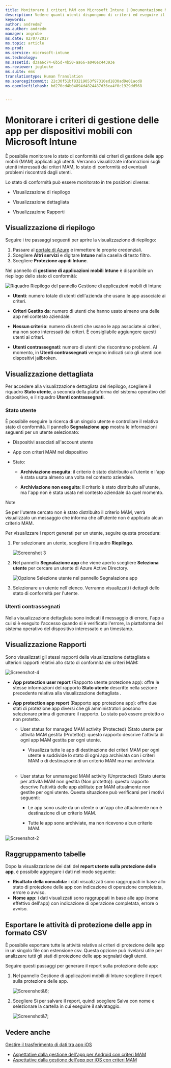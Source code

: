 ```yaml
---
title: Monitorare i criteri MAM con Microsoft Intune | Documentazione Microsoft
description: Vedere quanti utenti dispongono di criteri ed eseguire il drill-down per accedere ad altri dettagli.
keywords: 
author: andredm7
ms.author: andredm
manager: angrobe
ms.date: 02/07/2017
ms.topic: article
ms.prod: 
ms.service: microsoft-intune
ms.technology: 
ms.assetid: d3aa6c74-6b5d-4b50-aa66-a040ec44393e
ms.reviewer: joglocke
ms.suite: ems
translationtype: Human Translation
ms.sourcegitcommit: 22c30f51bf83219053f97310ed1830ad9e01acd8
ms.openlocfilehash: bd270cd4b04894d4824487d36ea4f0c1929dd568


---
```


# <a name="monitor-mobile-app-management-policies-with-microsoft-intune"></a>Monitorare i criteri di gestione delle app per dispositivi mobili con Microsoft Intune
È possibile monitorare lo stato di conformità dei criteri di gestione delle app mobili (MAM) applicati agli utenti. Verranno visualizzate informazioni sugli utenti interessati dai criteri MAM, lo stato di conformità ed eventuali problemi riscontrati dagli utenti.

Lo stato di conformità può essere monitorato in tre posizioni diverse:

-   Visualizzazione di riepilogo

-   Visualizzazione dettagliata

-   Visualizzazione Rapporti

## <a name="summary-view"></a>Visualizzazione di riepilogo

Seguire i tre passaggi seguenti per aprire la visualizzazione di riepilogo:

1. Passare al [portale di Azure](https://portal.azure.com) e immettere le proprie credenziali.
2. Scegliere **Altri servizi** e digitare **Intune** nella casella di testo filtro.
3. Scegliere **Protezione app di Intune**.

Nel pannello di **gestione di applicazioni mobili Intune** è disponibile un riepilogo dello stato di conformità:

![Riquadro Riepilogo del pannello Gestione di applicazioni mobili di Intune](../media/mam-azure-portal-user-status-summary.png)

-   **Utenti**: numero totale di utenti dell'azienda che usano le app associate ai criteri.

-   **Criteri Gestito da**: numero di utenti che hanno usato almeno una delle app nel contesto aziendale.

-   **Nessun criterio**: numero di utenti che usano le app associate ai criteri, ma non sono interessati dai criteri. È consigliabile aggiungere questi utenti ai criteri.

- **Utenti contrassegnati**: numero di utenti che riscontrano problemi. Al momento, in **Utenti contrassegnati** vengono indicati solo gli utenti con dispositivi jailbroken.


## <a name="detailed-view"></a>Visualizzazione dettagliata
Per accedere alla visualizzazione dettagliata del riepilogo, scegliere il riquadro **Stato utente**, a seconda della piattaforma del sistema operativo del dispositivo, e il riquadro **Utenti contrassegnati**.

### <a name="user-status"></a>Stato utente
È possibile eseguire la ricerca di un singolo utente e controllare il relativo stato di conformità. Il pannello **Segnalazione app** mostra le informazioni seguenti per un utente selezionato:
- Dispositivi associati all'account utente

- App con criteri MAM nel dispositivo

- Stato:

  - **Archiviazione eseguita**: il criterio è stato distribuito all'utente e l'app è stata usata almeno una volta nel contesto aziendale.

  - **Archiviazione non eseguita**: il criterio è stato distribuito all'utente, ma l'app non è stata usata nel contesto aziendale da quel momento.

>[!NOTE]
> Se per l'utente cercato non è stato distribuito il criterio MAM, verrà visualizzato un messaggio che informa che all'utente non è applicato alcun criterio MAM.

Per visualizzare i report generati per un utente, seguire questa procedura:

1.  Per selezionare un utente, scegliere il riquadro **Riepilogo**.

    ![Screenshot 3](../media/MAM-reporting-6.png)

2. Nel pannello **Segnalazione app** che viene aperto scegliere **Seleziona utente** per cercare un utente di Azure Active Directory.

    ![Opzione Selezione utente nel pannello Segnalazione app](../media/MAM-reporting-2.png)

3. Selezionare un utente nell'elenco. Verranno visualizzati i dettagli dello stato di conformità per l'utente.

### <a name="flagged-users"></a>Utenti contrassegnati
Nella visualizzazione dettagliata sono indicati il messaggio di errore, l'app a cui si è eseguito l'accesso quando si è verificato l'errore, la piattaforma del sistema operativo del dispositivo interessato e un timestamp.

## <a name="reporting-view"></a>Visualizzazione Rapporti

Sono visualizzati gli stessi rapporti della visualizzazione dettagliata e ulteriori rapporti relativi allo stato di conformità dei criteri MAM:

![Screenshot-4](../media/MAM-reporting-7.png)

-   **App protection user report** (Rapporto utente protezione app): offre le stesse informazioni del rapporto **Stato utente** descritte nella sezione precedente relativa alla visualizzazione dettagliata .

-   **App protection app report** (Rapporto app protezione app): offre due stati di protezione app diversi che gli amministratori possono selezionare prima di generare il rapporto. Lo stato può essere protetto o non protetto.

    -   User status for managed MAM activity (Protected) (Stato utente per attività MAM gestita (Protetto)): questo rapporto descrive l'attività di ogni app MAM gestita per ogni utente.

        -   Visualizza tutte le app di destinazione dei criteri MAM per ogni utente e suddivide lo stato di ogni app archiviata con i criteri MAM o di destinazione di un criterio MAM ma mai archiviata.
<br></br>
    -   User status for unmanaged MAM activity (Unprotected) (Stato utente per attività MAM non gestita (Non protetto)): questo rapporto descrive l'attività delle app abilitate per MAM attualmente non gestite per ogni utente. Questa situazione può verificarsi per i motivi seguenti:

        -   Le app sono usate da un utente o un'app che attualmente non è destinazione di un criterio MAM.

        -   Tutte le app sono archiviate, ma non ricevono alcun criterio MAM.

![Screenshot-2](../media/MAM-reporting-4.png)

## <a name="table-grouping"></a>Raggruppamento tabelle

Dopo la visualizzazione dei dati del **report utente sulla protezione delle app**, è possibile aggregare i dati nel modo seguente:

- **Risultato della convalida:** i dati visualizzati sono raggruppati in base allo stato di protezione delle app con indicazione di operazione completata, errore o avviso.
- **Nome app:** i dati visualizzati sono raggruppati in base alle app (nome effettivo dell'app) con indicazione di operazione completata, errore o avviso.

## <a name="export-app-protection-activities-to-csv"></a>Esportare le attività di protezione delle app in formato CSV

È possibile esportare tutte le attività relative ai criteri di protezione delle app in un singolo file con estensione csv. Questa opzione può rivelarsi utile per analizzare tutti gli stati di protezione delle app segnalati dagli utenti.

Seguire questi passaggi per generare il report sulla protezione delle app:

1. Nel pannello Gestione di applicazioni mobili di Intune scegliere il report sulla protezione delle app.

    ![Screenshot&6;](../media/app-protection-report-csv-2.png)

2. Scegliere Sì per salvare il report, quindi scegliere Salva con nome e selezionare la cartella in cui eseguire il salvataggio.

    ![Screenshot&7;](../media/app-protection-report-csv-1.png)

## <a name="see-also"></a>Vedere anche
[Gestire il trasferimento di dati tra app iOS](manage-data-transfer-between-ios-apps-with-microsoft-intune.md)

* [Aspettative dalla gestione dell'app per Android con criteri MAM](user-experience-for-mam-enabled-android-apps-with-microsoft-intune.md)
* [Aspettative dalla gestione dell'app per iOS con criteri MAM](user-experience-for-mam-enabled-ios-apps-with-microsoft-intune.md)



<!--HONumber=Feb17_HO2-->


